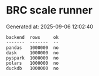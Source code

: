 # BRC scale runner

Generated at: 2025-09-06 12:02:40

```text
backend  rows     ok
-------  -------  --
pandas   1000000  no
dask     1000000  no
pyspark  1000000  no
polars   1000000  no
duckdb   1000000  no
```
